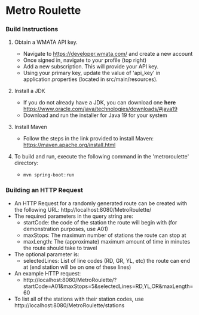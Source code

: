 # Metro Roulette

### Build Instructions

1. Obtain a WMATA API key. 
    - Navigate to https://developer.wmata.com/ and create a new account
    - Once signed in, navigate to your profile (top right)
    - Add a new subscription. This will provide your API key.
    - Using your primary key, update the value of 'api_key' in application.properties (located in src/main/resources).

2. Install a JDK
    - If you do not already have a JDK, you can download one **here** https://www.oracle.com/java/technologies/downloads/#java19
    - Download and run the installer for Java 19 for your system

3. Install Maven
   - Follow the steps in the link provided to install Maven: https://maven.apache.org/install.html
  
4. To build and run, execute the following command in the 'metroroulette' directory:
   - ```mvn spring-boot:run```
     

### Building an HTTP Request
- An HTTP Request for a randomly generated route can be created with the following URL:
    http://localhost:8080/MetroRoulette/
- The required parameters in the query string are:
    - startCode: the code of the station the route will begin with (for demonstration purposes, use A01)
    - maxStops: The maximum number of stations the route can stop at
    - maxLength: The (approximate) maximum amount of time in minutes the route should take to travel
- The optional parameter is:
    - selectedLines: List of line codes (RD, GR, YL, etc) the route can end at (end station will be on one of these lines)
- An example HTTP request:
    - http://localhost:8080/MetroRoulette/?startCode=A01&maxStops=5&selectedLines=RD,YL,OR&maxLength=60
- To list all of the stations with their station codes, use http://localhost:8080/MetroRoulette/stations

